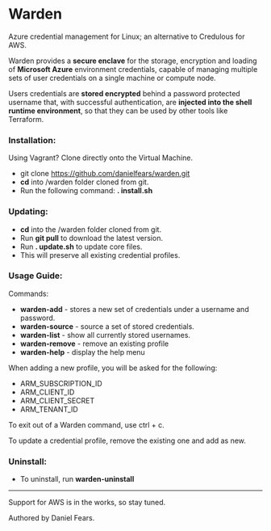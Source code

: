 # Warden

Azure credential management for Linux; an alternative to Credulous for AWS.

Warden provides a **secure enclave** for the storage, encryption and loading of **Microsoft Azure** environment credentials, capable of managing multiple sets of user credentials on a single machine or compute node.

Users credentials are **stored encrypted** behind a password protected username that, with successful authentication, are **injected into the shell runtime environment**, so that they can be used by other tools like Terraform. 

### Installation:

Using Vagrant? Clone directly onto the Virtual Machine.

* git clone https://github.com/danielfears/warden.git
* **cd** into /warden folder cloned from git.
* Run the following command: **. install.sh**

### Updating:

* **cd** into the /warden folder cloned from git.
* Run **git pull** to download the latest version.
* Run **. update.sh** to update core files.
* This will preserve all existing credential profiles.

### Usage Guide:

Commands:

* **warden-add** - stores a new set of credentials under a username and password.
* **warden-source** - source a set of stored credentials.
* **warden-list** - show all currently stored usernames.
* **warden-remove** - remove an existing profile
* **warden-help** - display the help menu

When adding a new profile, you will be asked for the following:

* ARM_SUBSCRIPTION_ID
* ARM_CLIENT_ID
* ARM_CLIENT_SECRET
* ARM_TENANT_ID

To exit out of a Warden command, use ctrl + c.

To update a credential profile, remove the existing one and add as new.

### Uninstall:

* To uninstall, run **warden-uninstall**

------

Support for AWS is in the works, so stay tuned.

Authored by Daniel Fears.
